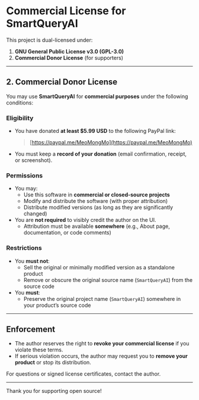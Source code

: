 # Commercial License for SmartQueryAI

This project is dual-licensed under:

1. **GNU General Public License v3.0 (GPL-3.0)**
2. **Commercial Donor License** (for supporters)

---

## 2. Commercial Donor License

You may use **SmartQueryAI** for **commercial purposes** under the following conditions:

### Eligibility
- You have donated **at least $5.99 USD** to the following PayPal link:
  > [https://paypal.me/MeoMongMo](https://paypal.me/MeoMongMo)
- You must keep a **record of your donation** (email confirmation, receipt, or screenshot).

### Permissions
- You may:
  - Use this software in **commercial or closed-source projects**
  - Modify and distribute the software (with proper attribution)
  - Distribute modified versions (as long as they are significantly changed)
- You are **not required** to visibly credit the author on the UI.
  - Attribution must be available **somewhere** (e.g., About page, documentation, or code comments)

### Restrictions
- You **must not**:
  - Sell the original or minimally modified version as a standalone product
  - Remove or obscure the original source name (`SmartQueryAI`) from the source code
- You **must**:
  - Preserve the original project name (`SmartQueryAI`) somewhere in your product’s source code

---

## Enforcement

- The author reserves the right to **revoke your commercial license** if you violate these terms.
- If serious violation occurs, the author may request you to **remove your product** or stop its distribution.

For questions or signed license certificates, contact the author.

---

Thank you for supporting open source!
